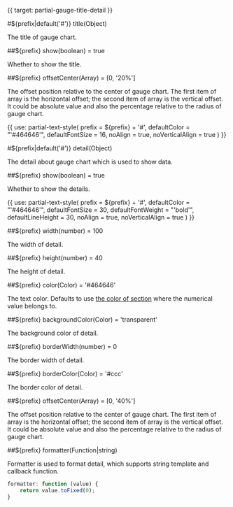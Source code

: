 
{{ target: partial-gauge-title-detail }}

#${prefix|default('#')} title(Object)

The title of gauge chart.

##${prefix} show(boolean) = true

<ExampleUIControlBoolean default="true" />

Whether to show the title.

##${prefix} offsetCenter(Array) = [0, '20%']

<ExampleUIControlPercentVector default="0,20%" dims="x,y" />

The offset position relative to the center of gauge chart. The first item of array is the horizontal offset; the second item of array is the vertical offset. It could be absolute value and also the percentage relative to the radius of gauge chart.

{{ use: partial-text-style(
    prefix = ${prefix} + '#',
    defaultColor = "'#464646'",
    defaultFontSize = 16,
    noAlign = true,
    noVerticalAlign = true
) }}

#${prefix|default('#')} detail(Object)

The detail about gauge chart which is used to show data.

##${prefix} show(boolean) = true

<ExampleUIControlBoolean default="true" />

Whether to show the details.

{{ use: partial-text-style(
    prefix = ${prefix} + '#',
    defaultColor = "'#464646'",
    defaultFontSize = 30,
    defaultFontWeight = "'bold'",
    defaultLineHeight = 30,
    noAlign = true,
    noVerticalAlign = true
) }}

##${prefix} width(number) = 100

<ExampleUIControlPercent default="100" min="0" step="1" />

The width of detail.

##${prefix} height(number) = 40

<ExampleUIControlPercent default="40" min="0" step="1" />

The height of detail.

##${prefix} color(Color) = '#464646'

<ExampleUIControlColor />

The text color. Defaults to use [the color of section](~series-gauge.axisLine.lineStyle.color) where the numerical value belongs to.

##${prefix} backgroundColor(Color) = 'transparent'

<ExampleUIControlColor />

The background color of detail.

##${prefix} borderWidth(number) = 0

<ExampleUIControlNumber min="0" step="0.5" />

The border width of detail.

##${prefix} borderColor(Color) = '#ccc'

<ExampleUIControlColor default="#ccc" />

The border color of detail.

##${prefix} offsetCenter(Array) = [0, '40%']

<ExampleUIControlPercentVector default="0,40%" dims="x,y" />

The offset position relative to the center of gauge chart. The first item of array is the horizontal offset; the second item of array is the vertical offset. It could be absolute value and also the percentage relative to the radius of gauge chart.

##${prefix} formatter(Function|string)

Formatter is used to format detail, which supports string template and callback function.

```js
formatter: function (value) {
    return value.toFixed(0);
}
```